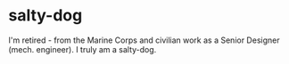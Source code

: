 salty-dog
=========

I'm retired - from the Marine Corps and civilian work as a Senior Designer (mech. engineer).  I truly am a salty-dog.
